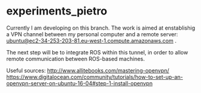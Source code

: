 # experiments_pietro

Currently I am developing on this branch. The work is aimed at enstablishig a VPN channel between my personal computer and a remote server: ubuntu@ec2-34-253-203-81.eu-west-1.compute.amazonaws.com .

The next step will be to integrate ROS within this tunnel, in order to allow remote communication between ROS-based machines.

Useful sources:
http://www.allitebooks.com/mastering-openvpn/
https://www.digitalocean.com/community/tutorials/how-to-set-up-an-openvpn-server-on-ubuntu-16-04#step-1-install-openvpn
